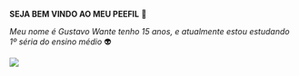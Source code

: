 **SEJA BEM VINDO AO MEU PEEFIL** 🚜

  _Meu nome é Gustavo Wante tenho 15 anos, e atualmente estou estudando 1º séria do ensino médio_ 👽
  
![](https://tenor.com/pt-BR/view/rat-spin-gif-10300642414513246571)
